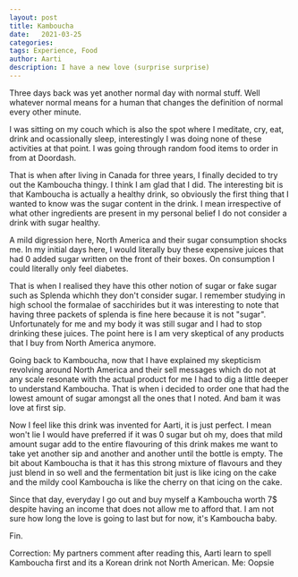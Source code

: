 ```yaml
---
layout: post
title: Kamboucha
date:   2021-03-25
categories:
tags: Experience, Food
author: Aarti
description: I have a new love (surprise surprise)
---
```


<!--more-->

Three days back was yet another normal day with normal stuff. 
Well whatever normal means for a human that changes the definition of 
normal every other minute. 

I was sitting on my couch which is also the spot where I meditate, cry, 
eat, drink and ocassionally sleep, interestingly I was doing none of these 
activities at that point. I was going through random food items to order 
in from at Doordash. 

That is when after living in Canada for three years, I finally decided to 
try out the Kamboucha thingy. I think I am glad that I did. 
The interesting bit is that Kamboucha is actually a healthy drink, so obviously
the first thing that I wanted to know was the sugar content in the drink. 
I mean irrespective of what other ingredients are present in my personal belief 
I do not consider a drink with sugar healthy. 

A mild digression here, North America and their sugar consumption shocks me. 
In my initial days here, I would literally buy these expensive juices that had 
0 added sugar written on the front of their boxes. 
On consumption I could literally only feel diabetes. 

That is when I realised they have this other notion of sugar or fake sugar such 
as Splenda whichh they don't consider sugar. I remember studying in high school the 
formalae of sacchirides but it was interesting to note that having three packets of 
splenda is fine here because it is not "sugar". Unfortunately for me and my body it was 
still sugar and I had to stop drinking these juices. The point here is I am very skeptical 
of any products that I buy from North America anymore.  

Going back to Kamboucha, now that I have explained my skepticism revolving around 
North America and their sell messages which do not at any scale resonate with the actual 
product for me I had to dig a little deeper to understand Kamboucha. 
That is when i decided to order one that had the lowest amount of sugar amongst all the ones 
that I noted. 
And bam it was love at first sip. 

Now I feel like this drink was invented for Aarti, it is just perfect. 
I mean won't lie I would have preferred if it was 0 sugar but oh my, does that mild
amount sugar add to the entire flavouring of this drink makes me want to take yet another sip 
and another and another until the bottle is empty. 
The bit about Kamboucha is that it has this strong mixture of flavours and they just blend in so 
well and the fermentation bit just is like icing on the cake and the mildy cool Kamboucha is like 
the cherry on that icing on the cake. 


Since that day, everyday I go out and buy myself a Kamboucha worth 7$ despite having an income 
that does not allow me to afford that. 
I am not sure how long the love is going to last but for now, it's Kamboucha baby. 

Fin. 

Correction: My partners comment after reading this, Aarti learn to spell Kamboucha first and 
its a Korean drink not North American. 
Me: Oopsie























